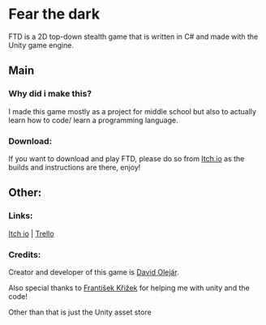 # **Fear the dark**

FTD is a 2D top-down stealth game that is written in C# and made with the Unity game engine.
## Main
### Why did i make this?
I made this game mostly as a project for middle school but also to actually learn how to code/ learn a programming language.

### Download:
If you want to download and play FTD, please do so from [Itch.io](https://hwsxdejv.itch.io/ftd) as the builds and instructions are there, enjoy!

## Other:

### Links:

[Itch io](https://hwsxdejv.itch.io/ftd) | [Trello](https://trello.com/b/PDDyNa9p/fear-the-dark)

### Credits:
Creator and developer of this game is [David Olejár](https://github.com/Helvariors).

Also special thanks to [František Křižek](https://github.com/FKrizekk) for helping me with unity and the code!

Other than that is just the Unity asset store
